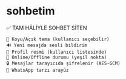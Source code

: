 # sohbetim
✅ TAM HÂLİYLE SOHBET SİTEN 

    🌙 Koyu/Açık tema (kullanıcı seçebilir)  
    🔊 Yeni mesajda sesli bildirim  
    📸 Profil resmi (kullanıcı listesinde)  
    👤 Online/Offline durumu (yeşil nokta)  
    🔒 Mesajlar tarayıcıda şifrelenir (AES-GCM)  
    💬 WhatsApp tarzı arayüz  
